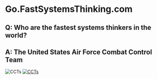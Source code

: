 # Go.FastSystemsThinking.com

## Q: Who are the fastest systems thinkers in the world?
##  A: The United States Air Force Combat Control Team

![CCTs](https://www.youtube.com/watch?v=8iGhH8VacCs "CCTs")
[![CCTs](https://img.youtube.com/vi/8iGhH8VacCs/0.jpg)](https://www.youtube.com/watch?v=8iGhH8VacC)
